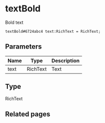 # textBold
Bold text

```
textBold#6724abc4 text:RichText = RichText;
```

## Parameters
| Name | Type | Description |
| ---- | :----: | ----------- |
| text | RichText | Text |


## Type
RichText

## Related pages

